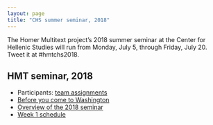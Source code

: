 ```yaml
---
layout: page
title: "CHS summer seminar, 2018"
---
```



The Homer Multitext project’s 2018 summer seminar at the Center for Hellenic Studies will run from Monday, July 5, through Friday, July 20. Tweet it at #hmtchs2018.


## HMT seminar, 2018


-  Participants:  [team assignments](teams)
-  [Before you come to Washington](prearrival)
-  [Overview of the 2018 seminar](overview)
-  [Week 1 schedule](week1)
